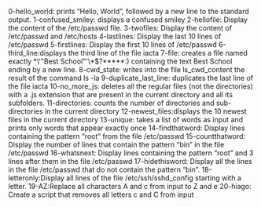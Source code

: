 0-hello_world: prints “Hello, World”, followed by a new line to the standard output.
1-confused_smiley: displays a confused smiley
2-hellofile: Display the content of the /etc/passwd file.
3-twofiles: Display the content of /etc/passwd and /etc/hosts
4-lastlines: Display the last 10 lines of /etc/passwd
5-firstlines: Display the first 10 lines of /etc/passwd
6-third_line:displays the third line of the file iacta
7-file: creates a file named exactly \*\\'"Best School"\'\\*$\?\*\*\*\*\*:) containing the text Best School ending by a new line.
8-cwd_state: writes into the file ls_cwd_content the result of the command ls -la
9-duplicate_last_line: duplicates the last line of the file iacta
10-no_more_js: deletes all the regular files (not the directories) with a .js extension that are present in the current directory and all its subfolders.
11-directories: counts the number of directories and sub-directories in the current directory
12-newest_files:displays the 10 newest files in the current directory
13-unique: takes a list of words as input and prints only words that appear exactly once
14-findthatword: Display lines containing the pattern “root” from the file /etc/passwd
15-countthatword: Display the number of lines that contain the pattern “bin” in the file /etc/passwd
16-whatsnext: Display lines containing the pattern “root” and 3 lines after them in the file /etc/passwd
17-hidethisword: Display all the lines in the file /etc/passwd that do not contain the pattern “bin”.
18-letteronly:Display all lines of the file /etc/ssh/sshd_config starting with a letter.
19-AZ:Replace all characters A and c from input to Z and e
20-hiago: Create a script that removes all letters c and C from input
